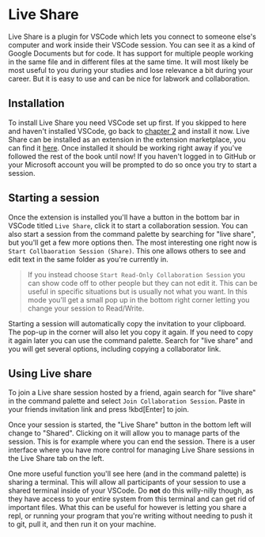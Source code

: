 # Live Share

Live Share is a plugin for VSCode which lets you connect to someone else's
computer and work inside their VSCode session. You can see it as a kind of
Google Documents but for code. It has support for multiple people working in
the same file and in different files at the same time. It will most likely be
most useful to you during your studies and lose relevance a bit during your
career. But it is easy to use and can be nice for labwork and collaboration.

## Installation

To install Live Share you need VSCode set up first. If you skipped to here and
haven't installed VSCode, go back to [chapter 2](../editor/index.md) and
install it now. Live Share can be installed as an extension in the extension
marketplace, you can find it
[here](https://marketplace.visualstudio.com/items?itemName=MS-vsliveshare.vsliveshare).
Once installed it should be working right away if you've followed the rest of
the book until now! If you haven't logged in to GitHub or your Microsoft
account you will be prompted to do so once you try to start a session.

## Starting a session

Once the extension is installed you'll have a button in the bottom bar in
VSCode titled `Live Share`, click it to start a collaboration session. You can
also start a session from the command palette by searching for "live share",
but you'll get a few more options then. The most interesting one right now is
`Start Collbaoration Session (Share)`. This one allows others to see and edit
text in the same folder as you're currently in. 

> If you instead choose `Start Read-Only Collaboration Session` you can show
> code off to other people but they can not edit it. This can be useful in
> specific situations but is usually not what you want. In this mode you'll get
> a small pop up in the bottom right corner letting you change your session to
> Read/Write.

Starting a session will automatically copy the invitation to your clipboard.
The pop-up in the corner will also let you copy it again. If you need to copy
it again later you can use the command palette. Search for "live share" and you
will get several options, including copying a collaborator link.

## Using Live share

To join a Live share session hosted by a friend, again search for "live share"
in the command palette and select `Join Collaboration Session`. Paste in your
friends invitation link and press !kbd[Enter] to join.

Once your session is started, the "Live Share" button in the bottom left will
change to "Shared". Clicking on it will allow you to manage parts of the
session. This is for example where you can end the session. There is a user
interface where you have more control for managing Live Share sessions in the
Live Share tab on the left.

One more useful function you'll see here (and in the command palette) is
sharing a terminal. This will allow all participants of your session to use a
shared terminal inside of your VSCode. Do **not** do this willy-nilly though,
as they have access to your entire system from this terminal and can get rid of
important files. What this can be useful for however is letting you share a
repl, or running your program that you're writing without needing to push it to
git, pull it, and then run it on your machine.
